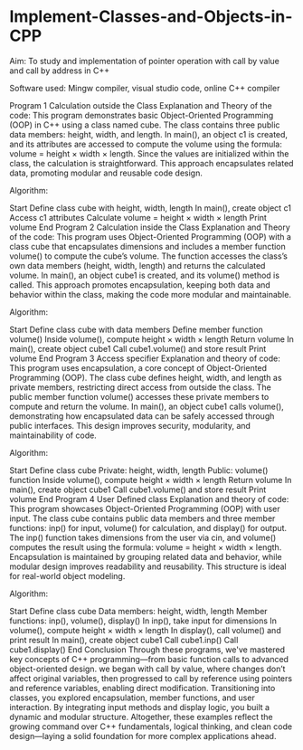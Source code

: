 # Implement-Classes-and-Objects-in-CPP
Aim:
To study and implementation of pointer operation with call by value and call by address in C++

Software used:
Mingw compiler, visual studio code, online C++ compiler

Program 1 Calculation outside the Class
Explanation and Theory of the code: This program demonstrates basic Object-Oriented Programming (OOP) in C++ using a class named cube. The class contains three public data members: height, width, and length. In main(), an object c1 is created, and its attributes are accessed to compute the volume using the formula: volume = height × width × length. Since the values are initialized within the class, the calculation is straightforward. This approach encapsulates related data, promoting modular and reusable code design.

Algorithm:

Start
Define class cube with height, width, length
In main(), create object c1
Access c1 attributes
Calculate volume = height × width × length
Print volume
End
Program 2 Calculation inside the Class
Explanation and Theory of the code: This program uses Object-Oriented Programming (OOP) with a class cube that encapsulates dimensions and includes a member function volume() to compute the cube’s volume. The function accesses the class’s own data members (height, width, length) and returns the calculated volume. In main(), an object cube1 is created, and its volume() method is called. This approach promotes encapsulation, keeping both data and behavior within the class, making the code more modular and maintainable.

Algorithm:

Start
Define class cube with data members
Define member function volume()
Inside volume(), compute height × width × length
Return volume
In main(), create object cube1
Call cube1.volume() and store result
Print volume
End
Program 3 Access specifier
Explanation and theory of code: This program uses encapsulation, a core concept of Object-Oriented Programming (OOP). The class cube defines height, width, and length as private members, restricting direct access from outside the class. The public member function volume() accesses these private members to compute and return the volume. In main(), an object cube1 calls volume(), demonstrating how encapsulated data can be safely accessed through public interfaces. This design improves security, modularity, and maintainability of code.

Algorithm:

Start
Define class cube
Private: height, width, length
Public: volume() function
Inside volume(), compute height × width × length
Return volume
In main(), create object cube1
Call cube1.volume() and store result
Print volume
End
Program 4 User Defined class
Explanation and theory of code: This program showcases Object-Oriented Programming (OOP) with user input. The class cube contains public data members and three member functions: inp() for input, volume() for calculation, and display() for output. The inp() function takes dimensions from the user via cin, and volume() computes the result using the formula: volume = height × width × length. Encapsulation is maintained by grouping related data and behavior, while modular design improves readability and reusability. This structure is ideal for real-world object modeling.

Algorithm:

Start
Define class cube
Data members: height, width, length
Member functions: inp(), volume(), display()
In inp(), take input for dimensions
In volume(), compute height × width × length
In display(), call volume() and print result
In main(), create object cube1
Call cube1.inp()
Call cube1.display()
End
Conclusion
Through these programs, we've mastered key concepts of C++ programming—from basic function calls to advanced object-oriented design. we began with call by value, where changes don’t affect original variables, then progressed to call by reference using pointers and reference variables, enabling direct modification. Transitioning into classes, you explored encapsulation, member functions, and user interaction. By integrating input methods and display logic, you built a dynamic and modular structure. Altogether, these examples reflect the growing command over C++ fundamentals, logical thinking, and clean code design—laying a solid foundation for more complex applications ahead.
